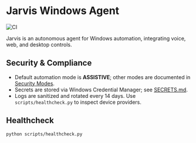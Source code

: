 # Jarvis Windows Agent

![CI](https://github.com/CursorTouch/AI_Agents/actions/workflows/ci.yml/badge.svg)

Jarvis is an autonomous agent for Windows automation, integrating voice, web, and desktop controls.

## Security & Compliance
- Default automation mode is **ASSISTIVE**; other modes are documented in [Security Modes](docs/SECURITY_MODES.md).
- Secrets are stored via Windows Credential Manager; see [SECRETS.md](docs/SECRETS.md).
- Logs are sanitized and rotated every 14 days. Use `scripts/healthcheck.py` to inspect device providers.

## Healthcheck
```bash
python scripts/healthcheck.py
```
